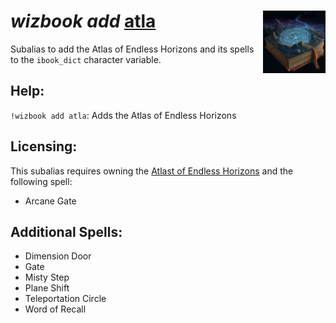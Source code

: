 <h1><i>wizbook add</i> <u>atla</u><img align="right" src="../../../../Images/atla.png" width="100px"></h1>

Subalias to add the Atlas of Endless Horizons and its spells to the `ibook_dict` character variable.

## Help:
`!wizbook add atla`: Adds the Atlas of Endless Horizons

## Licensing:
This subalias requires owning the [Atlast of Endless Horizons](https://www.dndbeyond.com/magic-items/2400706-atlas-of-endless-horizons) and the following spell:

- Arcane Gate

## Additional Spells:
- Dimension Door
- Gate
- Misty Step
- Plane Shift
- Teleportation Circle
- Word of Recall